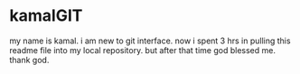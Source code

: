 # kamalGIT
my name is kamal.
i am new to git interface.
now i spent 3 hrs in pulling this readme file into my local repository.
but after that time god blessed me.
thank god.
